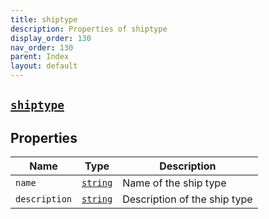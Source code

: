 ```yaml
---
title: shiptype
description: Properties of shiptype
display_order: 130
nav_order: 130
parent: Index
layout: default
---
```


##  [`shiptype`](./shiptype.html) 


## Properties

| Name | Type | Description |
|------|------|-------------|
| `name` | [`string`](./string.html) | Name of the ship type |
| `description` | [`string`](./string.html) | Description of the ship type |



